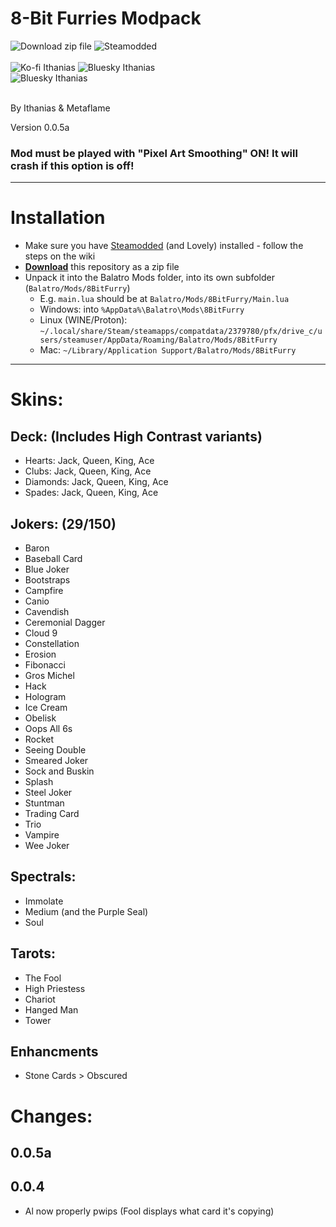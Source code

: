# 8-Bit Furries Modpack

<div>
    <img alt="Download zip file" src="https://img.shields.io/badge/Download-zip_file-gray?style=for-the-badge&labelColor=2BAB22" href="https://github.com/Ithanias/8BitFurry/archive/refs/heads/main.zip">
    <img alt="Steamodded" src="https://img.shields.io/badge/Steamodded-gray?style=for-the-badge&labelColor=dark-gray" href="https://github.com/Steamodded/smods/wiki">
</div>
<br/>
<div>
    <img alt="Ko-fi Ithanias" src="https://img.shields.io/badge/Ko--fi-Ithanias-ffdf53?style=for-the-badge&logo=ko-fi" href="https://ko-fi.com/ithanias">
    <img alt="Bluesky Ithanias" src="https://img.shields.io/badge/Bluesky-Ithanias-ffdf53?style=for-the-badge&logo=bluesky" href="https://bsky.app/profile/ithanias.bsky.social">
</div>

<div>
    <img alt="Bluesky Ithanias" src="https://img.shields.io/badge/Bluesky-Metaflame-5691CE?style=for-the-badge&logo=bluesky" href="https://bsky.app/profile/metaflame.dev">
</div>

<br/>

By Ithanias & Metaflame

Version 0.0.5a

### Mod must be played with "Pixel Art Smoothing" ON! It will crash if this option is off!

---

# Installation

- Make sure you have [Steamodded](https://github.com/Steamodded/smods/wiki) (and Lovely) installed - follow the steps on the wiki
- **[Download](https://github.com/Ithanias/8BitFurry/archive/refs/heads/main.zip)** this repository as a zip file
- Unpack it into the Balatro Mods folder, into its own subfolder (`Balatro/Mods/8BitFurry`)
  - E.g. `main.lua` should be at `Balatro/Mods/8BitFurry/Main.lua`
  - Windows: into `%AppData%\Balatro\Mods\8BitFurry`
  - Linux (WINE/Proton): `~/.local/share/Steam/steamapps/compatdata/2379780/pfx/drive_c/users/steamuser/AppData/Roaming/Balatro/Mods/8BitFurry`
  - Mac: `~/Library/Application Support/Balatro/Mods/8BitFurry`

---

# Skins:

## Deck: (Includes High Contrast variants)
- Hearts: Jack, Queen, King, Ace
- Clubs: Jack, Queen, King, Ace
- Diamonds: Jack, Queen, King, Ace
- Spades: Jack, Queen, King, Ace

## Jokers: (29/150)
- Baron
- Baseball Card
- Blue Joker
- Bootstraps
- Campfire
- Canio
- Cavendish
- Ceremonial Dagger
- Cloud 9
- Constellation
- Erosion
- Fibonacci
- Gros Michel
- Hack
- Hologram
- Ice Cream
- Obelisk
- Oops All 6s
- Rocket
- Seeing Double
- Smeared Joker
- Sock and Buskin
- Splash
- Steel Joker
- Stuntman
- Trading Card
- Trio
- Vampire
- Wee Joker

## Spectrals:
- Immolate
- Medium (and the Purple Seal)
- Soul

## Tarots:
- The Fool
- High Priestess
- Chariot
- Hanged Man
- Tower

## Enhancments
- Stone Cards > Obscured

# Changes:

## 0.0.5a

## 0.0.4
- Al now properly pwips (Fool displays what card it's copying)
